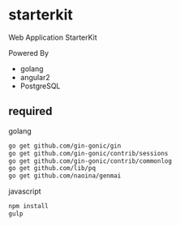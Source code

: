 # starterkit

Web Application StarterKit

Powered By
* golang
* angular2
* PostgreSQL


## required

golang

```sh
go get github.com/gin-gonic/gin
go get github.com/gin-gonic/contrib/sessions
go get github.com/gin-gonic/contrib/commonlog
go get github.com/lib/pq
go get github.com/naoina/genmai

```

javascript

```sh
npm install
gulp
```

